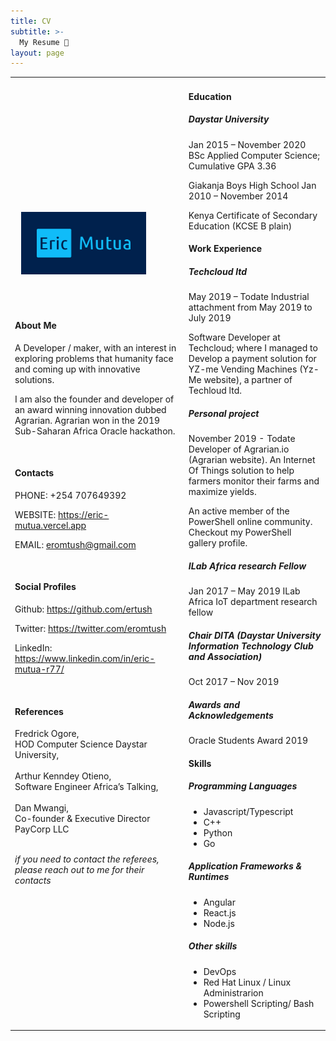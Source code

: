 ```yaml
---
title: CV
subtitle: >-
  My Resume 📃
layout: page
---
```


<div class="responsive-table">
  <table >
      <tr>
        <td style="border: none">
      <img 
      src="https://raw.githubusercontent.com/ertush/eric-dev-me/main/static/images/favicon.svg" 
      type="image/svg+xml"
      width="200px"
      height="100px"
      style="margin-left: 10px;
        margin-bottom: 50px"
      />
        <h4 class="header-4">About Me</h4>
        <p>
A Developer / maker, with an interest in exploring problems that humanity face and coming up with innovative solutions.

I am also the founder and developer of an award winning innovation dubbed Agrarian. Agrarian won in the 2019 Sub-Saharan Africa Oracle hackathon.

</p>
    <br>
    <h4 class="header-4">Contacts</h4>
<p>
    PHONE:
+254 707649392

WEBSITE: https://eric-mutua.vercel.app

EMAIL: eromtush@gmail.com
</p>
<br>
<h4 class="header-4">Social Profiles</h4>

<p>

Github: https://github.com/ertush

Twitter: https://twitter.com/eromtush

LinkedIn: https://www.linkedin.com/in/eric-mutua-r77/


</p>
 <br>
<h4 class="header-4">References
</h4>
<div style="display: block">
Fredrick Ogore,<br>
HOD Computer Science Daystar University,<br>
</div>
<br>
<div style="display: block">
Arthur Kenndey Otieno,<br>
Software Engineer Africa’s Talking,<br>

</div>
<br>
<div style="display: block">
Dan Mwangi,<br>
Co-founder & Executive Director  PayCorp LLC<br>
<br>

_if you need to contact the referees, please reach out to me for their contacts_ 

</div>
        </td>
        <td style="border: none">
        <h4 class="header-4">Education</h4>
<h5 class="header-5">Daystar University</h5>
Jan 2015 – November 2020
BSc Applied Computer Science; Cumulative GPA 3.36

Giakanja Boys High School
Jan 2010 – November 2014

Kenya Certificate of Secondary Education (KCSE B plain)

<h4 class="header-4">Work Experience
</h4>
<h5 class="header-5">Techcloud ltd</h5>May 2019 – Todate
Industrial attachment from May 2019 to July 2019

Software Developer at Techcloud; where I managed to Develop a payment solution for YZ-me Vending Machines (Yz-Me website), a partner of Techloud ltd.

<h5 class="header-5">Personal project</h5>November 2019 - Todate
Developer of Agrarian.io (Agrarian website). An Internet Of Things solution to help farmers monitor their farms and maximize yields.

An active member of the PowerShell online community.
Checkout my PowerShell gallery profile.

<h5 class="header-5">ILab Africa research Fellow</h5>Jan 2017 – May 2019
ILab Africa IoT department research fellow

<h5 class="header-5">Chair DITA (Daystar University Information Technology Club and Association)</h5> 
Oct 2017 – Nov 2019

<h5 class="header-5">Awards and Acknowledgements</h5>
Oracle Students Award 2019

<h4 class="header-4">Skills</h4>
<h5 class="header-5">Programming Languages</h5>

- Javascript/Typescript
- C++
- Python
-	Go

<h5 class="header-5">Application Frameworks & Runtimes</h5>

-	Angular
-	React.js
-	Node.js

<h5 class="header-5">Other skills</h5>

-	DevOps
-	Red Hat Linux / Linux Administrarion
-	Powershell Scripting/ Bash Scripting
        </td>
      </tr>
    </tbody>
  </table>
</div>